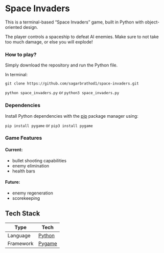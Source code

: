 # Space Invaders

This is a terminal-based “Space Invaders” game, built in Python with object-oriented design.

The player controls a spaceship to defeat AI enemies. Make sure to not take too much damage, or else you will explode!

### How to play?

Simply download the repository and run the Python file.

In terminal:

`git clone https://github.com/sagarbrathod1/space-invaders.git` 

`python space_invaders.py` or `python3 space_invaders.py`

### Dependencies

Install Python dependencies with the [pip](https://pypi.org/project/pip/) package manager using:

`pip install pygame` or `pip3 install pygame`

### Game Features

#### Current:
- bullet shooting capabilities
- enemy elimination
- health bars

#### Future:
- enemy regeneration
- scorekeeping

## Tech Stack

| Type      | Tech                                                         |
| --------- | ------------------------------------------------------------ |
| Language  | [Python](https://www.python.org/)                            |
| Framework | [Pygame](https://www.pygame.org/news)                        |

## 
